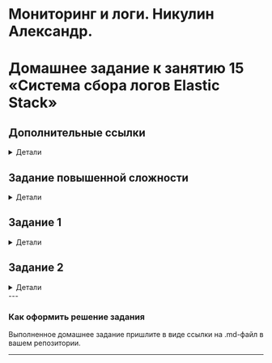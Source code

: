 # Мониторинг и логи. Никулин Александр. 
# Домашнее задание к занятию 15 «Система сбора логов Elastic Stack»

## Дополнительные ссылки
<details>
	<summary>Детали</summary>
  При выполнении задания используйте дополнительные ресурсы:

  - [поднимаем elk в docker](https://www.elastic.co/guide/en/elastic-stack-get-started/current/get-started-docker.html);
  - [поднимаем elk в docker с filebeat и docker-логами](https://www.sarulabs.com/post/5/2019-08-12/sending-docker-logs-to-elasticsearch-and-kibana-with-filebeat.html);
  - [конфигурируем logstash](https://www.elastic.co/guide/en/logstash/current/configuration.html);
  - [плагины filter для logstash](https://www.elastic.co/guide/en/logstash/current/filter-plugins.html);
  - [конфигурируем filebeat](https://www.elastic.co/guide/en/beats/libbeat/5.3/config-file-format.html);
  - [привязываем индексы из elastic в kibana](https://www.elastic.co/guide/en/kibana/current/index-patterns.html);
  - [как просматривать логи в kibana](https://www.elastic.co/guide/en/kibana/current/discover.html);
  - [решение ошибки increase vm.max_map_count elasticsearch](https://stackoverflow.com/questions/42889241/how-to-increase-vm-max-map-count).

  В процессе выполнения в зависимости от системы могут также возникнуть не указанные здесь проблемы.

  Используйте output stdout filebeat/kibana и api elasticsearch для изучения корня проблемы и её устранения.
</details>

## Задание повышенной сложности

<details>
	<summary>Детали</summary>

  Не используйте директорию [help](./help) при выполнении домашнего задания.
</details>

## Задание 1
<details>
	<summary>Детали</summary>

  Вам необходимо поднять в докере и связать между собой:

  - elasticsearch (hot и warm ноды);
  - logstash;
  - kibana;
  - filebeat.

  Logstash следует сконфигурировать для приёма по tcp json-сообщений.

  Filebeat следует сконфигурировать для отправки логов docker вашей системы в logstash.

  В директории [help](./help) находится манифест docker-compose и конфигурации filebeat/logstash для быстрого 
  выполнения этого задания.

  Результатом выполнения задания должны быть:

  - скриншот `docker ps` через 5 минут после старта всех контейнеров (их должно быть 5);
  - скриншот интерфейса kibana;
  - docker-compose манифест (если вы не использовали директорию help);
  - ваши yml-конфигурации для стека (если вы не использовали директорию help).
</details>

## Задание 2

<details>
	<summary>Детали</summary>

  Перейдите в меню [создания index-patterns  в kibana](http://localhost:5601/app/management/kibana/indexPatterns/create) и создайте несколько index-patterns из имеющихся.

  Перейдите в меню просмотра логов в kibana (Discover) и самостоятельно изучите, как отображаются логи и как производить поиск по логам.

  В манифесте директории help также приведенно dummy-приложение, которое генерирует рандомные события в stdout-контейнера.
  Эти логи должны порождать индекс logstash-* в elasticsearch. Если этого индекса нет — воспользуйтесь советами и источниками из раздела «Дополнительные ссылки» этого задания.

</details>
---

### Как оформить решение задания

Выполненное домашнее задание пришлите в виде ссылки на .md-файл в вашем репозитории.

---